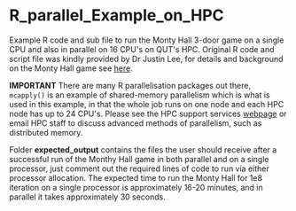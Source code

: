 # R_parallel_Example_on_HPC
Example R code and sub file to run the Monty Hall 3-door game on a single CPU and also in parallel on 16 CPU's on QUT's HPC. Original R code and script file was kindly provided by Dr Justin Lee, for details and background on the Monty Hall game see [here](https://en.wikipedia.org/wiki/Monty_Hall_problem).

**IMPORTANT** There are many R parallelisation packages out there, ```mcapply()``` is an example of shared-memory parallelism which is what is used in this example, in that the whole job runs on one node and each HPC node has up to 24 CPU's. Please see the HPC support services [webpage](http://www.itservices.qut.edu.au/researchteaching/hpc/) or email HPC staff to discuss advanced methods of parallelism, such as distributed memory. 

Folder **expected_output** contains the files the user should receive after a successful run of the Monthy Hall game in both parallel and on a single processor, just comment out the required lines of code to run via either processor allocation. The expected time to run the Monty Hall for 1e8 iteration on a single processor is approximately 16-20 minutes, and in parallel it takes approximately 30 seconds.
